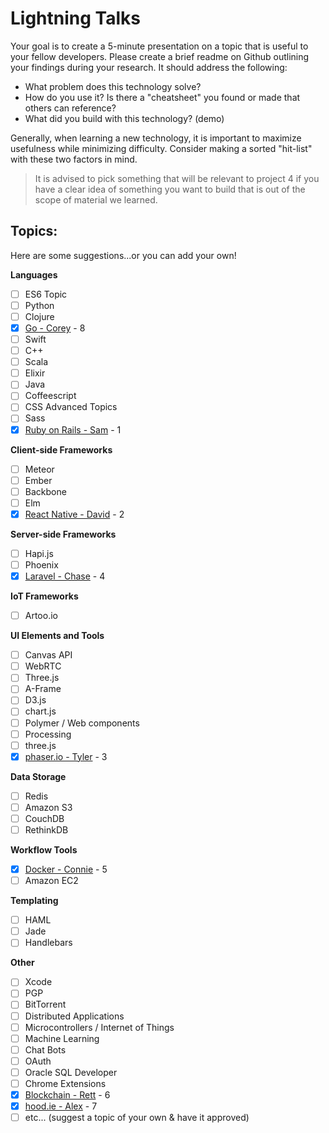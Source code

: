 # Lightning Talks

Your goal is to create a 5-minute presentation on a topic that is useful to your fellow developers. Please create a brief readme on Github outlining your findings during your research. It should address the following:

- What problem does this technology solve?
- How do you use it? Is there a "cheatsheet" you found or made that others can reference?
- What did you build with this technology? (demo)

Generally, when learning a new technology, it is important to maximize usefulness while minimizing difficulty. Consider making a sorted "hit-list" with these two factors in mind.

>It is advised to pick something that will be relevant to project 4 if you have a clear idea of something you want to build that is out of the scope of material we learned.

## Topics:
Here are some suggestions...or you can add your own!

**Languages**

- [ ] ES6 Topic
- [ ] Python
- [ ] Clojure
- [x] [Go - Corey](#) - 8
- [ ] Swift
- [ ] C++
- [ ] Scala
- [ ] Elixir
- [ ] Java
- [ ] Coffeescript
- [ ] CSS Advanced Topics
- [ ] Sass
- [x] [Ruby on Rails - Sam](#) - 1

**Client-side Frameworks**

- [ ] Meteor
- [ ] Ember
- [ ] Backbone
- [ ] Elm
- [x] [React Native - David](#) - 2

**Server-side Frameworks**

- [ ] Hapi.js
- [ ] Phoenix
- [x] [Laravel - Chase](#) - 4

**IoT Frameworks**

- [ ] Artoo.io

**UI Elements and Tools**

- [ ] Canvas API
- [ ] WebRTC
- [ ] Three.js
- [ ] A-Frame
- [ ] D3.js
- [ ] chart.js
- [ ] Polymer / Web components
- [ ] Processing
- [ ] three.js
- [x] [phaser.io - Tyler](#) - 3

**Data Storage**

- [ ] Redis
- [ ] Amazon S3
- [ ] CouchDB
- [ ] RethinkDB

**Workflow Tools**

- [x] [Docker - Connie](#) - 5
- [ ] Amazon EC2

**Templating**

- [ ] HAML
- [ ] Jade
- [ ] Handlebars

**Other**

- [ ] Xcode
- [ ] PGP
- [ ] BitTorrent
- [ ] Distributed Applications
- [ ] Microcontrollers / Internet of Things
- [ ] Machine Learning
- [ ] Chat Bots
- [ ] OAuth
- [ ] Oracle SQL Developer
- [ ] Chrome Extensions
- [x] [Blockchain - Rett](#) - 6
- [x] [hood.ie - Alex](#) - 7
- [ ] etc... (suggest a topic of your own & have it approved)
